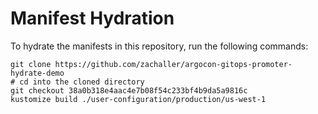 # Manifest Hydration

To hydrate the manifests in this repository, run the following commands:

```shell
git clone https://github.com/zachaller/argocon-gitops-promoter-hydrate-demo
# cd into the cloned directory
git checkout 38a0b318e4aac4e7b08f54c233bf4b9da5a9816c
kustomize build ./user-configuration/production/us-west-1
```

